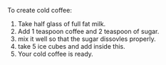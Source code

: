 To create cold coffee:
1. Take half glass of full fat milk.
2. Add 1 teaspoon coffee and 2 teaspoon of sugar.
3. mix it well so that the sugar dissovles properly.
4. take 5 ice cubes and add inside this.
5. Your cold coffee is ready.